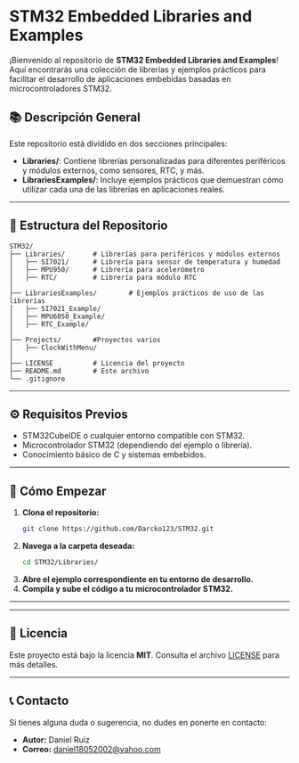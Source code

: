 # STM32 Embedded Libraries and Examples

¡Bienvenido al repositorio de **STM32 Embedded Libraries and Examples**! Aquí encontrarás una colección de librerías y ejemplos prácticos para facilitar el desarrollo de aplicaciones embebidas basadas en microcontroladores STM32.

## 📚 **Descripción General**

Este repositorio está dividido en dos secciones principales:

- **Libraries/**: Contiene librerías personalizadas para diferentes periféricos y módulos externos, como sensores, RTC, y más.
- **LibrariesExamples/**: Incluye ejemplos prácticos que demuestran cómo utilizar cada una de las librerías en aplicaciones reales.

---

## 📁 **Estructura del Repositorio**

```
STM32/
├── Libraries/       # Librerías para periféricos y módulos externos
│   ├── SI7021/      # Librería para sensor de temperatura y humedad
│   ├── MPU950/      # Librería para acelerómetro
│   ├── RTC/         # Librería para módulo RTC
│
├── LibrariesExamples/        # Ejemplos prácticos de uso de las librerías
│   ├── SI7021_Example/
│   ├── MPU6050_Example/
│   ├── RTC_Example/
│
├── Projects/        #Proyectos varios
│   ├── ClockWithMenu/
│
├── LICENSE          # Licencia del proyecto
├── README.md        # Este archivo
└── .gitignore

```

---

## ⚙️ **Requisitos Previos**

- STM32CubeIDE o cualquier entorno compatible con STM32.
- Microcontrolador STM32 (dependiendo del ejemplo o librería).
- Conocimiento básico de C y sistemas embebidos.

---

## 🚀 **Cómo Empezar**

1. **Clona el repositorio:**
   ```bash
   git clone https://github.com/Darcko123/STM32.git
   ```
2. **Navega a la carpeta deseada:**
   ```bash
   cd STM32/Libraries/
   ```
3. **Abre el ejemplo correspondiente en tu entorno de desarrollo.**
4. **Compila y sube el código a tu microcontrolador STM32.**

---

---

## 📄 **Licencia**

Este proyecto está bajo la licencia **MIT**. Consulta el archivo [LICENSE](./LICENSE.md) para más detalles.

---

## 📞 **Contacto**

Si tienes alguna duda o sugerencia, no dudes en ponerte en contacto:
- **Autor:** Daniel Ruiz
- **Correo:** daniel18052002@yahoo.com


